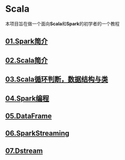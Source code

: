 # Scala
本项目旨在做一个面向**Scala**和**Spark**的初学者的一个教程

## [01.Spark简介](https://github.com/HDZ12/Scala/blob/main/note/01.Spark%E7%AE%80%E4%BB%8B.md)
## [02.Scala简介](https://github.com/HDZ12/Scala/blob/main/note/02.Scala%E7%AE%80%E4%BB%8B.md)
## [03.Scala循环判断，数据结构与类](https://github.com/HDZ12/Scala/blob/main/note/03.Scala%E5%BE%AA%E7%8E%AF%E5%88%A4%E6%96%AD%EF%BC%8C%E6%95%B0%E6%8D%AE%E7%BB%93%E6%9E%84%E4%B8%8E%E7%B1%BB.md)
## [04.Spark编程](https://github.com/HDZ12/Scala/blob/main/note/04.Spark%E7%BC%96%E7%A8%8B.md)
## [05.DataFrame](https://github.com/HDZ12/Scala/blob/main/note/05.DataFrame.md)
## [06.SparkStreaming](https://github.com/HDZ12/Scala/blob/main/note/06.SparkStreaming.md)
## [07.Dstream](https://github.com/HDZ12/Scala/blob/main/note/07.Dstream.md)

